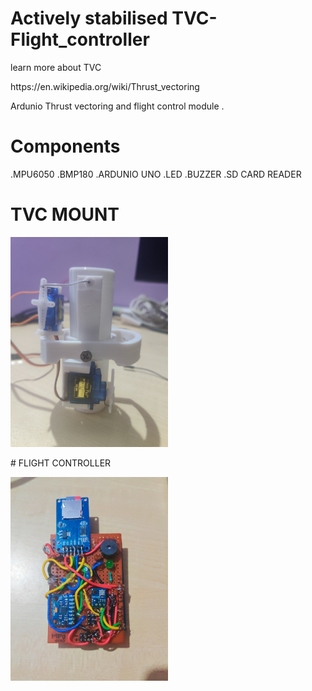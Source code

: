 # Actively stabilised TVC-Flight_controller
learn more about TVC 
<p>
 https://en.wikipedia.org/wiki/Thrust_vectoring
<p>
Ardunio Thrust vectoring and flight control module . 

# Components 
.MPU6050
.BMP180
.ARDUNIO UNO
.LED
.BUZZER
.SD CARD READER

# TVC MOUNT
<p>
  <img width=50% src="IMAGES/IMG_20240802_182545.jpg" >
</p>
# FLIGHT CONTROLLER
<p>
  <img width=50% src="IMAGES/IMG_20240803_185952.jpg" >
</p>


